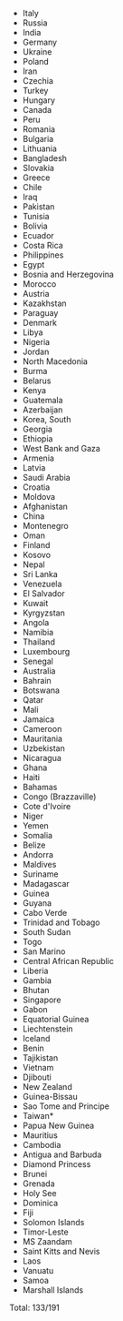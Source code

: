 * Italy
* Russia
* India
* Germany
* Ukraine
* Poland
* Iran
* Czechia
* Turkey
* Hungary
* Canada
* Peru
* Romania
* Bulgaria
* Lithuania
* Bangladesh
* Slovakia
* Greece
* Chile
* Iraq
* Pakistan
* Tunisia
* Bolivia
* Ecuador
* Costa Rica
* Philippines
* Egypt
* Bosnia and Herzegovina
* Morocco
* Austria
* Kazakhstan
* Paraguay
* Denmark
* Libya
* Nigeria
* Jordan
* North Macedonia
* Burma
* Belarus
* Kenya
* Guatemala
* Azerbaijan
* Korea, South
* Georgia
* Ethiopia
* West Bank and Gaza
* Armenia
* Latvia
* Saudi Arabia
* Croatia
* Moldova
* Afghanistan
* China
* Montenegro
* Oman
* Finland
* Kosovo
* Nepal
* Sri Lanka
* Venezuela
* El Salvador
* Kuwait
* Kyrgyzstan
* Angola
* Namibia
* Thailand
* Luxembourg
* Senegal
* Australia
* Bahrain
* Botswana
* Qatar
* Mali
* Jamaica
* Cameroon
* Mauritania
* Uzbekistan
* Nicaragua
* Ghana
* Haiti
* Bahamas
* Congo (Brazzaville)
* Cote d'Ivoire
* Niger
* Yemen
* Somalia
* Belize
* Andorra
* Maldives
* Suriname
* Madagascar
* Guinea
* Guyana
* Cabo Verde
* Trinidad and Tobago
* South Sudan
* Togo
* San Marino
* Central African Republic
* Liberia
* Gambia
* Bhutan
* Singapore
* Gabon
* Equatorial Guinea
* Liechtenstein
* Iceland
* Benin
* Tajikistan
* Vietnam
* Djibouti
* New Zealand
* Guinea-Bissau
* Sao Tome and Principe
* Taiwan*
* Papua New Guinea
* Mauritius
* Cambodia
* Antigua and Barbuda
* Diamond Princess
* Brunei
* Grenada
* Holy See
* Dominica
* Fiji
* Solomon Islands
* Timor-Leste
* MS Zaandam
* Saint Kitts and Nevis
* Laos
* Vanuatu
* Samoa
* Marshall Islands

Total: 133/191